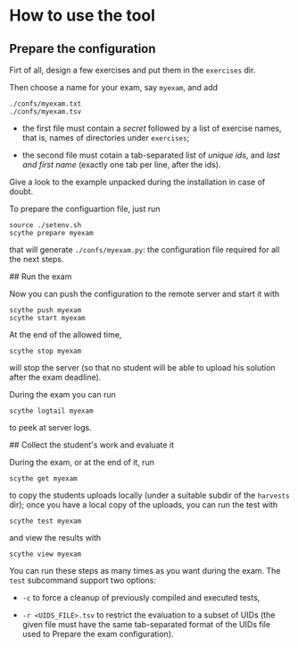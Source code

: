 # How to use the tool

## Prepare the configuration

Firt of all, design a few exercises and put them in the `exercises` dir.

Then choose a name for your exam, say `myexam`, and add

    ./confs/myexam.txt
    ./confs/myexam.tsv

* the first file must contain a *secret* followed by a list of exercise
  names, that is, names of directories under `exercises`;

* the second file must cotain a tab-separated list of *unique ids*,
  and *last and first name* (exactly one tab per line, after the ids).

Give a look to the example unpacked during the installation in case of doubt.

To prepare the configuartion file, just run

    source ./setenv.sh
    scythe prepare myexam

that will generate `./confs/myexam.py`: the configuration file required for all
the next steps.

## Run the exam

Now you can push the configuration to the remote server and start it with

    scythe push myexam
    scythe start myexam

At the end of the allowed time,

    scythe stop myexam

will stop the server (so that no student will be able to upload his solution
after the exam deadline).

During the exam you can run

    scythe logtail myexam

to peek at server logs.

## Collect the student's work and evaluate it

During the exam, or at the end of it, run

    scythe get myexam

to copy the students uploads locally (under a suitable subdir of the `harvests`
dir); once you have a local copy of the uploads, you can run the test with

    scythe test myexam

and view the results with

    scythe view myexam

You can run these steps as many times as you want during the exam. The `test`
subcommand support two options:

* `-c` to force a cleanup of previously compiled and executed tests,

* `-r <UIDS_FILE>.tsv` to restrict the evaluation to a subset of UIDs (the given
  file must have the same tab-separated format of the UIDs file used to Prepare
  the exam configuration).
